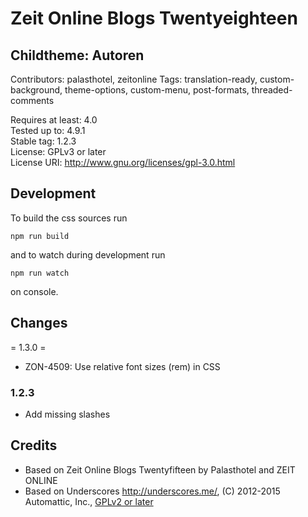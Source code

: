 # Zeit Online Blogs Twentyeighteen
## Childtheme: Autoren

Contributors: palasthotel, zeitonline
Tags: translation-ready, custom-background, theme-options, custom-menu, post-formats, threaded-comments

Requires at least: 4.0  
Tested up to: 4.9.1  
Stable tag: 1.2.3  
License: GPLv3 or later  
License URI: http://www.gnu.org/licenses/gpl-3.0.html  

## Development

To build the css sources run

`npm run build`

and to watch during development run

`npm run watch`

on console.

## Changes

= 1.3.0 =
* ZON-4509: Use relative font sizes (rem) in CSS

### 1.2.3
* Add missing slashes


## Credits

* Based on Zeit Online Blogs Twentyfifteen by Palasthotel and ZEIT ONLINE
* Based on Underscores http://underscores.me/, (C) 2012-2015 Automattic, Inc., [GPLv2 or later](https://www.gnu.org/licenses/gpl-2.0.html)
